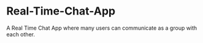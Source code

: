 # Real-Time-Chat-App
A Real Time Chat App where many users can communicate as a group with each other.
